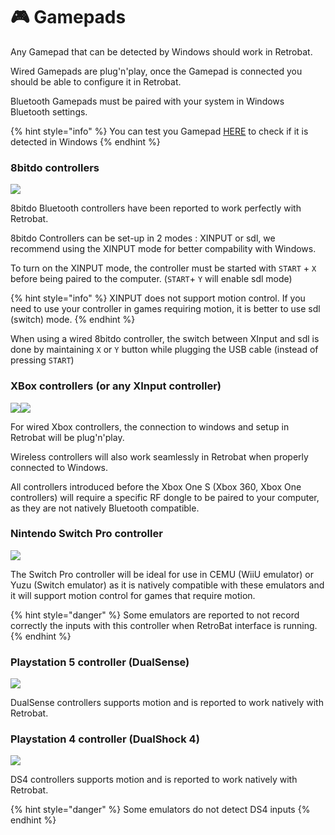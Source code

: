 # 🎮 Gamepads

Any Gamepad that can be detected by Windows should work in Retrobat.

Wired Gamepads are plug'n'play, once the Gamepad is connected you should be able to configure it in Retrobat.

Bluetooth Gamepads must be paired with your system in Windows Bluetooth settings.

{% hint style="info" %}
You can test you Gamepad [HERE](https://gamepad-tester.com/) to check if it is detected in Windows
{% endhint %}

### 8bitdo controllers <a href="#bitdo_controllers" id="bitdo_controllers"></a>

![](<../../.gitbook/assets/image (14).png>)

8bitdo Bluetooth controllers have been reported to work perfectly with Retrobat.

8bitdo Controllers can be set-up in 2 modes : XINPUT or sdl, we recommend using the XINPUT mode for better compability with Windows.

To turn on the XINPUT mode, the controller must be started with `START` + `X` before being paired to the computer. (`START`+ `Y` will enable sdl mode)

{% hint style="info" %}
XINPUT does not support motion control. If you need to use your controller in games requiring motion, it is better to use sdl (switch) mode.
{% endhint %}

When using a wired 8bitdo controller, the switch between XInput and sdl is done by maintaining `X` or `Y` button while plugging the USB cable (instead of pressing `START`)

### XBox controllers (or any XInput controller)

![](<../../.gitbook/assets/image (8).png>)![](<../../.gitbook/assets/image (6).png>)

For wired Xbox controllers, the connection to windows and setup in Retrobat will be plug'n'play.

Wireless controllers will also work seamlessly in Retrobat when properly connected to Windows.

All controllers introduced before the Xbox One S (Xbox 360, Xbox One controllers) will require a specific RF dongle to be paired to your computer, as they are not natively Bluetooth compatible.

### Nintendo Switch Pro controller

![](<../../.gitbook/assets/image (18).png>)

The Switch Pro controller will be ideal for use in CEMU (WiiU emulator) or Yuzu (Switch emulator) as it is natively compatible with these emulators and it will support motion control for games that require motion.

{% hint style="danger" %}
Some emulators are reported to not record correctly the inputs with this controller when RetroBat interface is running.
{% endhint %}

### Playstation 5 controller (DualSense)

![](<../../.gitbook/assets/image (41).png>)

DualSense controllers supports motion and is reported to work natively with Retrobat.

### Playstation 4 controller (DualShock 4)

![](<../../.gitbook/assets/image (40).png>)

DS4 controllers supports motion and is reported to work natively with Retrobat.

{% hint style="danger" %}
Some emulators do not detect DS4 inputs
{% endhint %}
